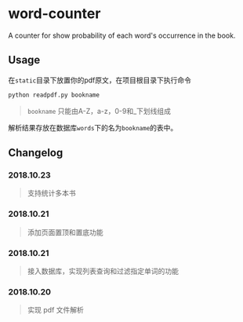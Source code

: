 # word-counter

A counter for show probability of each word's occurrence in the book.

## Usage
在`static`目录下放置你的pdf原文，在项目根目录下执行命令
```bash
python readpdf.py bookname
```
> `bookname` 只能由A-Z，a-z，0-9和_下划线组成

解析结果存放在数据库`words`下的名为`bookname`的表中。

## Changelog

### 2018.10.23

> 支持统计多本书

### 2018.10.21

> 添加页面置顶和置底功能

### 2018.10.21

> 接入数据库，实现列表查询和过滤指定单词的功能

### 2018.10.20

> 实现 pdf 文件解析
